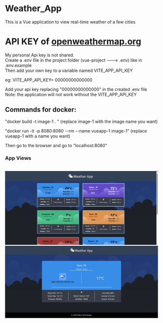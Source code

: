 # Weather_App
This is a Vue application to view real-time weather of a few cities

<h1> API KEY of <a href="https://openweathermap.org/">openweathermap.org</a></h1>
My personal Api key is not shared. <br>
Create a .env file in the project folder (vue-project  ---> .env) like in .env.example <br>
Then add your own key to a variable named VITE_APP_API_KEY

eg:
VITE_APP_API_KEY= 00000000000000
<!-- replace 00000000000000 with api key  -->
Add your api key replacing "00000000000000" in the created .env file <br>
Note: the application will not work without the VITE_APP_API_KEY

<h2>Commands for docker:</h2>

"docker build -t image-1 . "
(replace image-1 with the image name you want)

"docker run -it -p 8080:8080 --rm --name vueapp-1 image-1"
(replace vueapp-1 with a name you want)

Then go to the browser and go to "localhost:8080" <be>
<h3>App Views</h3><br>
<img src="vue-project/public/images/dashboard_new.png"> <be>
<br>
<img src="vue-project/public/images/city_new2.png">
